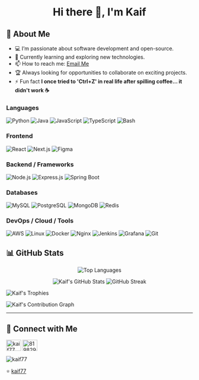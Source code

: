 <h1 align="center">Hi there 👋, I'm Kaif</h1>

## 🚀 About Me

- 💻 I’m passionate about software development and open-source.
- 🌱 Currently learning and exploring new technologies.
- 📫 How to reach me: [Email Me](mailto:kaifmk77@gmail.com)
- 🏆 Always looking for opportunities to collaborate on exciting projects.
- ⚡ Fun fact **I once tried to 'Ctrl+Z' in real life after spilling coffee... it didn't work ☕**

### Languages
![Python](https://img.shields.io/badge/-Python-000?style=flat&logo=python)
![Java](https://img.shields.io/badge/-Java-000?style=flat&logo=java&logoColor=white)
![JavaScript](https://img.shields.io/badge/-JavaScript-000?style=flat&logo=javascript)
![TypeScript](https://img.shields.io/badge/-TypeScript-000?style=flat&logo=typescript)
![Bash](https://img.shields.io/badge/-Bash-000?style=flat&logo=gnubash)

### Frontend
![React](https://img.shields.io/badge/-React-000?style=flat&logo=react)
![Next.js](https://img.shields.io/badge/-Next.js-000?style=flat&logo=nextdotjs)
![Figma](https://img.shields.io/badge/-Figma-000?style=flat&logo=figma)

### Backend / Frameworks
![Node.js](https://img.shields.io/badge/-Node.js-000?style=flat&logo=node.js)
![Express.js](https://img.shields.io/badge/-Express.js-000?style=flat&logo=express&logoColor=white)
![Spring Boot](https://img.shields.io/badge/-Spring%20Boot-000?style=flat&logo=spring-boot)

### Databases
![MySQL](https://img.shields.io/badge/-MySQL-000?style=flat&logo=mysql)
![PostgreSQL](https://img.shields.io/badge/-PostgreSQL-000?style=flat&logo=postgresql)
![MongoDB](https://img.shields.io/badge/-MongoDB-000?style=flat&logo=mongodb)
![Redis](https://img.shields.io/badge/-Redis-000?style=flat&logo=redis)

### DevOps / Cloud / Tools
![AWS](https://img.shields.io/badge/-AWS-000?style=flat&logo=amazon-aws)
![Linux](https://img.shields.io/badge/-Linux-000?style=flat&logo=linux)
![Docker](https://img.shields.io/badge/-Docker-000?style=flat&logo=docker)
![Nginx](https://img.shields.io/badge/-Nginx-000?style=flat&logo=nginx)
![Jenkins](https://img.shields.io/badge/-Jenkins-000?style=flat&logo=jenkins)
![Grafana](https://img.shields.io/badge/-Grafana-000?style=flat&logo=grafana)
![Git](https://img.shields.io/badge/-Git-000?style=flat&logo=git)

## 📊 GitHub Stats

<div align="center">

  ![Top Languages](https://github-readme-stats.vercel.app/api/top-langs/?username=kaif77&layout=compact&theme=radical)  

</div>

<div align="center">

  ![Kaif's GitHub Stats](https://github-readme-stats.vercel.app/api?username=kaif77&show_icons=true&theme=radical)
  ![GitHub Streak](https://streak-stats.demolab.com?user=kaif77&theme=tokyonight)

</div>

![Kaif's Trophies](https://github-profile-trophy.vercel.app/?username=kaif77&theme=onestar&no-frame=true&column=9)

![Kaif's Contribution Graph](https://github-readme-activity-graph.vercel.app/graph?username=kaif77&theme=github-compact)

---

## 🔗 Connect with Me


<p align="left">
<a href="https://linkedin.com/in/kaif77" target="blank"><img align="center" src="https://raw.githubusercontent.com/rahuldkjain/github-profile-readme-generator/master/src/images/icons/Social/linked-in-alt.svg" alt="kaif77" height="30" width="40" /></a>
<a href="https://stackoverflow.com/users/8198290" target="blank"><img align="center" src="https://raw.githubusercontent.com/rahuldkjain/github-profile-readme-generator/master/src/images/icons/Social/stack-overflow.svg" alt="8198290" height="30" width="40" /></a>
</p>

<p align="left"> <img src="https://komarev.com/ghpvc/?username=kaif77&label=Profile%20views&color=0e75b6&style=flat" alt="kaif77" /> </p>


⭐️ [kaif77](https://github.com/kaif77)

